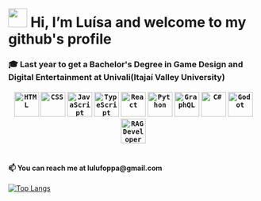 <h1> <img src="https://media.giphy.com/media/hvRJCLFzcasrR4ia7z/giphy.gif" width="38px"> Hi, I’m Luísa and welcome to my github's profile</h1>
<h3>🎓 Last year to get a Bachelor's Degree in Game Design and Digital Entertainment at Univali(Itajaí Valley University)
<br></br>
  <div align="center">
	<code><img width="50" src="https://user-images.githubusercontent.com/25181517/192158954-f88b5814-d510-4564-b285-dff7d6400dad.png" alt="HTML" title="HTML"/></code>
	<code><img width="50" src="https://user-images.githubusercontent.com/25181517/183898674-75a4a1b1-f960-4ea9-abcb-637170a00a75.png" alt="CSS" title="CSS"/></code>
	<code><img width="50" src="https://user-images.githubusercontent.com/25181517/117447155-6a868a00-af3d-11eb-9cfe-245df15c9f3f.png" alt="JavaScript" title="JavaScript"/></code>
	<code><img width="50" src="https://user-images.githubusercontent.com/25181517/183890598-19a0ac2d-e88a-4005-a8df-1ee36782fde1.png" alt="TypeScript" title="TypeScript"/></code>
	<code><img width="50" src="https://user-images.githubusercontent.com/25181517/183897015-94a058a6-b86e-4e42-a37f-bf92061753e5.png" alt="React" title="React"/></code>
	<code><img width="50" src="https://user-images.githubusercontent.com/25181517/183423507-c056a6f9-1ba8-4312-a350-19bcbc5a8697.png" alt="Python" title="Python"/></code>
	<code><img width="50" src="https://user-images.githubusercontent.com/25181517/192107856-aa92c8b1-b615-47c3-9141-ed0d29a90239.png" alt="GraphQL" title="GraphQL"/></code>
	<code><img width="50" src="https://user-images.githubusercontent.com/25181517/121405384-444d7300-c95d-11eb-959f-913020d3bf90.png" alt="C#" title="C#"/></code>
	<code><img width="50" src="https://github.com/user-attachments/assets/80f6771d-4adc-48bc-b05d-d0455bdf2994" alt="Godot" title="Godot"/></code>
	  <code><img width="50" src="https://media.badgr.com/uploads/badges/assertion-q749_D6kT2eYv0gyHn7P1g.png?versionId=9RiptZND88Xi3n4nXXOiia1YosJsDjFg" alt="RAG Developer workshop participation" title="RAG Developer workshop participation"/></code>
</div>
  </br>

<h4>📫 You can reach me at lulufoppa@gmail.com</h5>
<!--  <div class="badge-base LI-profile-badge" data-locale="pt_BR" data-size="medium" data-theme="dark" data-type="VERTICAL" data-vanity="luísa-rodrigues-foppa-513b9b182" data-version="v1"><a class="badge-base__link LI-simple-link" href="https://br.linkedin.com/in/lu%C3%ADsa-rodrigues-foppa-513b9b182?trk=profile-badge">Luísa Rodrigues Foppa</a></div> -->
             
[![Top Langs](https://github-readme-stats.vercel.app/api/top-langs/?username=luisaarf&layout=compact&hide=ShaderLab,Jupyter%20Notebook,SCSS,HLSL,Mathematica)](https://github.com/anuraghazra/github-readme-stats)
